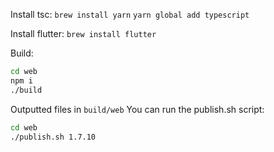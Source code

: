 Install tsc:
`brew install yarn`
`yarn global add typescript`

Install flutter:
`brew install flutter`

Build:

```sh
cd web
npm i
./build
```
<!-- `cd web && ./build` -->
Outputted files in `build/web`
You can run the publish.sh script:
```sh
cd web
./publish.sh 1.7.10
```